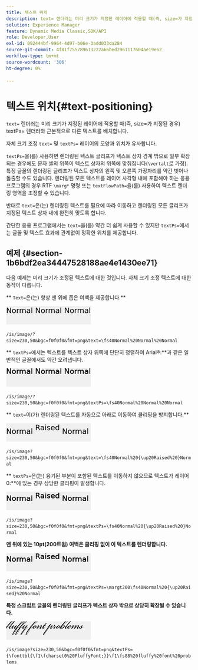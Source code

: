 ```yaml
---
title: 텍스트 위치
description: text= 렌더러는 미리 크기가 지정된 레이어에 적용할 때(즉, size=가 지정된 경우) textPs= 렌더러와 근본적으로 다른 텍스트를 배치합니다.
solution: Experience Manager
feature: Dynamic Media Classic,SDK/API
role: Developer,User
exl-id: 092444bf-9964-4d97-b06e-3add033da284
source-git-commit: 4f81f755789613222a66bed2961117604ae19e62
workflow-type: tm+mt
source-wordcount: '306'
ht-degree: 0%

---
```


# 텍스트 위치{#text-positioning}

`text=` 렌더러는 미리 크기가 지정된 레이어에 적용할 때(즉, size=가 지정된 경우) textPs= 렌더러와 근본적으로 다른 텍스트를 배치합니다.

자체 크기 조정 `text=` 및 `textPs=` 레이어의 모양과 위치가 유사합니다.

`textPs=`을(를) 사용하면 렌더링된 텍스트 글리프가 텍스트 상자 경계 밖으로 일부 확장되는 경우에도 문자 셀의 위쪽이 텍스트 상자의 위쪽에 맞춰집니다(`\vertalt`로 가정). 특정 글꼴의 렌더링된 글리프가 텍스트 상자의 왼쪽 및 오른쪽 가장자리를 약간 벗어나 돌출할 수도 있습니다. 렌더링된 모든 텍스트를 레이어 사각형 내에 포함해야 하는 응용 프로그램의 경우 RTF `\marg*` 명령 또는 `textFlowPath=`을(를) 사용하여 텍스트 렌더링 영역을 조정할 수 있습니다.

반대로 `text=`은(는) 렌더링된 텍스트를 필요에 따라 이동하고 렌더링된 모든 글리프가 지정된 텍스트 상자 내에 완전히 맞도록 합니다.

간단한 응용 프로그램에서는 `text=`을(를) 약간 더 쉽게 사용할 수 있지만 `textPs=`에서는 글꼴 및 텍스트 효과에 관계없이 정확한 위치를 제공합니다.

## 예제 {#section-1b6bdf2ea34447528188ae4e1430ee71}

다음 예제는 미리 크기가 조정된 텍스트에 대한 것입니다. 자체 크기 조정 텍스트에 대한 동작이 다릅니다.

** `Text=`은(는) 항상 맨 위에 좁은 여백을 제공합니다.**

![텍스트 위치 지정 예제 한 이미지](assets/tp01.png)

`/is/image/?size=230,50&bgc=f0f0f0&fmt=png&text=\fs40Normal%20Normal%20Normal`

** `textPs=`에서는 텍스트를 텍스트 상자 위쪽에 단단히 정렬하여 Arial®:**과 같은 일반적인 글꼴에서도 약간 오려냅니다.

![텍스트 위치 지정 예제 2개 이미지](assets/tp02.png)

`/is/image/?size=230,50&bgc=f0f0f0&fmt=png&textPs=\fs40Normal%20Normal%20Normal`

** `text=`이(가) 렌더링된 텍스트를 자동으로 아래로 이동하여 클리핑을 방지합니다.**

![텍스트 위치 지정 예: 이미지 3개](assets/tp03.png)

`/is/image?size=230,50&bgc=f0f0f0&fmt=png&text=\fs40Normal%20{\up20Raised%20}Normal`

** `textPs=`은(는) 융기된 부분이 포함된 텍스트를 이동하지 않으므로 텍스트가 레이어 0:**에 있는 경우 상당한 클리핑이 발생합니다.

![텍스트 위치 지정 예제 4개 이미지](assets/tp04.png)

`/is/image?size=230,50&bgc=f0f0f0&fmt=png&textPs=\fs40Normal%20{\up20Raised%20}Normal`

**맨 위에 있는 10pt(200트윕) 여백은 클리핑 없이 이 텍스트를 렌더링합니다.**

![텍스트 위치 지정 예제 5개 이미지](assets/tp05.png)

`/is/image?size=230,50&bgc=f0f0f0&fmt=png&textPs=\margt200\fs40Normal%20{\up20Raised}%20Normal`

**특정 스크립트 글꼴의 렌더링된 글리프가 텍스트 상자 밖으로 상당히 확장될 수 있습니다.**

![텍스트 위치 지정 예제 6개 이미지](assets/tp06.png)

`/is/image?size=230,50&bgc=f0f0f0&fmt=png&textPs={\fonttbl{\f1\fcharset0%20FluffyFont;}}\f1\fs88%20fluffy%20font%20problems`
